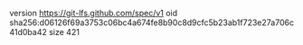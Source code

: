 version https://git-lfs.github.com/spec/v1
oid sha256:d06126f69a3753c06bc4a674fe8b90c8d9cfc5b23ab1f723e27a706c41d0ba42
size 421
